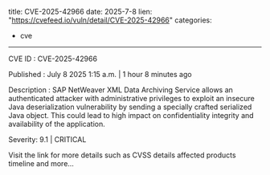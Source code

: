  
title: CVE-2025-42966
date: 2025-7-8
lien: "https://cvefeed.io/vuln/detail/CVE-2025-42966"
categories:
  - cve
---

CVE ID : CVE-2025-42966

Published :  July 8
2025
1:15 a.m. | 1 hour
8 minutes ago

Description : SAP NetWeaver XML Data Archiving Service allows an authenticated attacker with administrative privileges to exploit an insecure Java deserialization vulnerability by sending a specially crafted serialized Java object. This could lead to high impact on confidentiality
integrity
and availability of the application.

Severity: 9.1 | CRITICAL

Visit the link for more details
such as CVSS details
affected products
timeline
and more...
